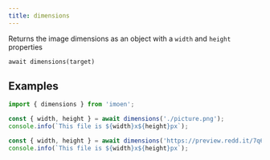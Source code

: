 ```yaml
---
title: dimensions
---
```


<div class="lead">
  Returns the image dimensions as an object with a <code>width</code> and
  <code>height</code> properties
</div>

`await dimensions(target)`

## Examples

```js
import { dimensions } from 'imoen';

const { width, height } = await dimensions('./picture.png');
console.info(`This file is ${width}x${height}px`);

const { width, height } = await dimensions('https://preview.redd.it/7q6bt9fq4es41.jpg?auto=webp&s=acdad5f740ecf45a262eca2b5d41fe96760bd90f');
console.info(`This file is ${width}x${height}px`);
```
